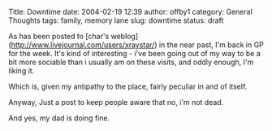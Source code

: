 Title: Downtime
date: 2004-02-19 12:39
author: offby1
category: General Thoughts
tags: family, memory lane
slug: downtime
status: draft

As has been posted to \[char\'s weblog\](<http://www.livejournal.com/users/xraystar/>) in the near past, I\'m back in GP for the week. It\'s kind of interesting - i\'ve been going out of my way to be a bit more sociable than i usually am on these visits, and oddly enough, I\'m liking it.

Which is, given my antipathy to the place, fairly peculiar in and of itself.

Anyway, Just a post to keep people aware that no, i\'m not dead.

And yes, my dad is doing fine.

